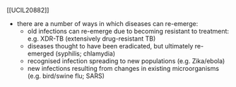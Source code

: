 [[UCIL20882]]

- there are a number of ways in which diseases can re-emerge:
	- old infections can re-emerge due to becoming resistant to treatment: e.g. XDR-TB (extensively drug-resistant TB)
	- diseases thought to have been eradicated, but ultimately re-emerged (syphilis; chlamydia)
	- recognised infection spreading to new populations (e.g. Zika/ebola)
	- new infections resulting from changes in existing microorganisms (e.g. bird/swine flu; SARS)
